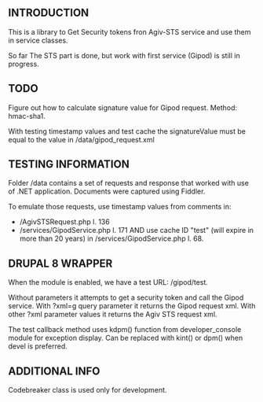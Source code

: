 INTRODUCTION
------------

This is a library to Get Security tokens fron Agiv-STS service
and use them in service classes.

So far The STS part is done, but work with first service (Gipod)
is still in progress.


TODO
----

Figure out how to calculate signature value for Gipod request.
Method: hmac-sha1.

With testing timestamp values and test cache the signatureValue
must be equal to the value in /data/gipod_request.xml


TESTING INFORMATION
-------------------

Folder /data contains a set of requests and response that worked
with use of .NET application. Documents were captured using Fiddler.

To emulate those requests, use timestamp values from comments in:
 * /AgivSTSRequest.php l. 136
 * /services/GipodService.php l. 171
AND use cache ID "test" (will expire in more than 20 years) in /services/GipodService.php l. 68.


DRUPAL 8 WRAPPER
----------------

When the module is enabled, we have a test URL: /gipod/test.

Without parameters it attempts to get a security token and call the Gipod service.
With ?xml=g query parameter it returns the Gipod request xml.
With other ?xml parameter values it returns the Agiv STS request xml.

The test callback method uses kdpm() function
from developer_console module for exception display.
Can be replaced with kint() or dpm() when devel is preferred.


ADDITIONAL INFO
---------------

Codebreaker class is used only for development.
